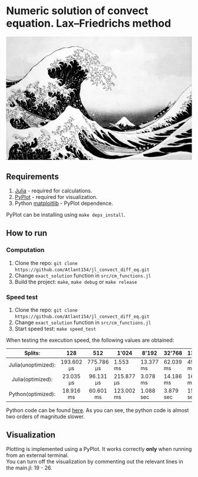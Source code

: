 # Numeric solution of convect equation. Lax–Friedrichs method

![logo](doc/logo.jpg)

## Requirements

1. [Julia](https://julialang.org/) - required for calculations.
2. [PyPlot](https://github.com/JuliaPy/PyPlot.jl) - required for visualization.
3. Python [matploitlib](https://matplotlib.org/) - PyPlot dependence.

PyPlot can be installing using `make deps_install`.

## How to run

### Computation

1. Clone the repo: `git clone https://github.com/Atlant154/jl_convect_diff_eq.git`
2. Change `exact_solution` function in `src/cm_functions.jl`
3. Build the project: `make`, `make debug` or `make release`

### Speed test

1. Clone the repo: `git clone https://github.com/Atlant154/jl_convect_diff_eq.git`
2. Change `exact_solution` function in `src/cm_functions.jl`
3. Start speed test: `make speed_test`

When testing the execution speed, the following values are obtained:

|       Splits:       |     128    |     512    | 1'024      | 8'192     | 32'768    | 131'072    |
|:-------------------:|:----------:|:----------:|------------|-----------|-----------|------------|
| Julia(unoptimized): | 193.602 μs | 775.786 μs | 1.553 ms   | 13.377 ms | 62.039 ms | 493.350 ms |
| Julia(optimized):   | 23.035 μs  | 96.131 μs  | 215.877 μs | 3.078 ms  | 14.186 ms | 160.041 ms |
| Python(optimized):  | 18.916 ms  | 60.601 ms  | 123.002 ms | 1.088 sec | 3.879 sec | 15.206 sec |

Python code can be found [here](https://gist.github.com/Atlant154/f45ee4303fdc070ee3bb3907ae833191).
As you can see, the python code is almost two orders of magnitude slower.

## Visualization

Plotting is implemented using a PyPlot. It works correctly **only** when running from an external terminal.  
You can turn off the visualization by commenting out the relevant lines in the main.jl: 19 - 26.
